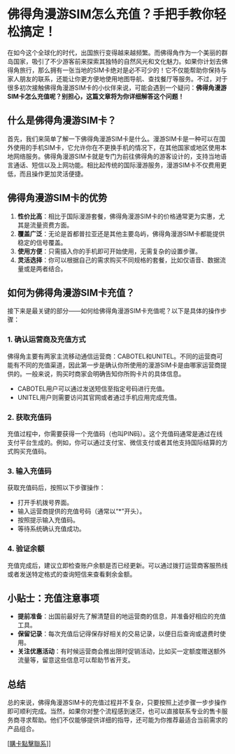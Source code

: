 # 佛得角漫游SIM怎么充值？手把手教你轻松搞定！

在如今这个全球化的时代，出国旅行变得越来越频繁。而佛得角作为一个美丽的群岛国家，吸引了不少游客前来探索其独特的自然风光和文化魅力。如果你计划去佛得角旅行，那么拥有一张当地的SIM卡绝对是必不可少的！它不仅能帮助你保持与家人朋友的联系，还能让你更方便地使用地图导航、查找餐厅等服务。不过，对于很多初次接触佛得角漫游SIM卡的小伙伴来说，可能会遇到一个疑问：**佛得角漫游SIM卡怎么充值呢？别担心，这篇文章将为你详细解答这个问题！**

## 什么是佛得角漫游SIM卡？

首先，我们来简单了解一下佛得角漫游SIM卡是什么。漫游SIM卡是一种可以在国外使用的手机SIM卡，它允许你在不更换手机的情况下，在其他国家或地区使用本地网络服务。佛得角漫游SIM卡就是专门为前往佛得角的游客设计的，支持当地语言通话、短信以及上网功能。相比起传统的国际漫游服务，漫游SIM卡不仅费用更低，而且操作更加灵活便捷。

## 佛得角漫游SIM卡的优势

1. **性价比高**：相比于国际漫游套餐，佛得角漫游SIM卡的价格通常更为实惠，尤其是流量资费方面。
2. **覆盖广泛**：无论是首都普拉亚还是其他主要岛屿，佛得角漫游SIM卡都能提供稳定的信号覆盖。
3. **使用方便**：只需插入你的手机即可开始使用，无需复杂的设置步骤。
4. **灵活选择**：你可以根据自己的需求购买不同规格的套餐，比如仅语音、数据流量或是两者结合。

## 如何为佛得角漫游SIM卡充值？

接下来是最关键的部分——如何给佛得角漫游SIM卡充值呢？以下是具体的操作步骤：

### 1. 确认运营商及充值方式

佛得角主要有两家主流移动通信运营商：CABOTEL和UNITEL。不同的运营商可能有不同的充值渠道，因此第一步是确认你所使用的漫游SIM卡是由哪家运营商提供的。一般来说，购买时商家会明确告知你所购卡片的具体信息。

- CABOTEL用户可以通过发送短信至指定号码进行充值。
- UNITEL用户则需要访问其官网或者通过手机应用完成充值。

### 2. 获取充值码

充值过程中，你需要获得一个充值码（也叫PIN码）。这个充值码通常是通过在线支付平台生成的。例如，你可以通过支付宝、微信支付或者其他支持国际结算的方式购买充值码。

### 3. 输入充值码

获取充值码后，按照以下步骤操作：
- 打开手机拨号界面。
- 输入运营商提供的充值号码（通常以“*”开头）。
- 按照提示输入充值码。
- 等待系统确认充值成功。

### 4. 验证余额

充值完成后，建议立即检查账户余额是否已经更新。可以通过拨打运营商客服热线或者发送特定格式的查询短信来查看剩余金额。

## 小贴士：充值注意事项

- **提前准备**：出国前最好先了解清楚目的地运营商的信息，并准备好相应的充值工具。
- **保留记录**：每次充值后记得保存好相关的交易记录，以便日后查询或退费时使用。
- **关注优惠活动**：有时候运营商会推出限时促销活动，比如买一定额度赠送额外流量等，留意这些信息可以帮助节省开支。

## 总结

总的来说，佛得角漫游SIM卡的充值过程并不复杂，只要按照上述步骤一步步操作即可顺利完成。当然，如果你对整个流程感到迷茫，也可以直接联系专业的售卡服务商寻求帮助。他们不仅能够提供详细的指导，还可能为你推荐最适合当前需求的产品组合。

[[購卡點擊聯系](https://t.me/s/esim1088)]]